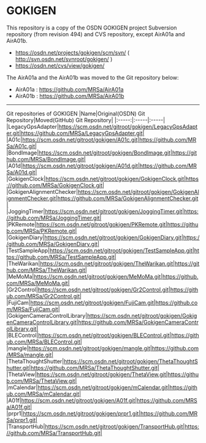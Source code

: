 # GOKIGEN

This repository is a copy of the OSDN GOKIGEN project Subversion repository (from revision 494) and CVS repository, except AirA01a and AirA01b.

- https://osdn.net/projects/gokigen/scm/svn/ ( http://svn.osdn.net/svnroot/gokigen/ )
- https://osdn.net/cvs/view/gokigen/ 

The AirA01a and the AirA01b was moved to the Git repository below:

- AirA01a : https://github.com/MRSa/AirA01a
- AirA01b : https://github.com/MRSa/AirA01b

--------

Git repositories of GOKIGEN
|Name|Original(OSDN) Git Repository|Moved(GitHub) Git Repository|
|:-----:|:-----|:-----|
|LegacyGpsAdapter|https://scm.osdn.net/gitroot/gokigen/LegacyGpsAdapter.git|https://github.com/MRSa/LegacyGpsAdapter.git|
|A01c|https://scm.osdn.net/gitroot/gokigen/A01c.git|https://github.com/MRSa/A01c.git|
|BondImage|https://scm.osdn.net/gitroot/gokigen/BondImage.git|https://github.com/MRSa/BondImage.git|
|A01d|https://scm.osdn.net/gitroot/gokigen/A01d.git|https://github.com/MRSa/A01d.git|
|GokigenClock|https://scm.osdn.net/gitroot/gokigen/GokigenClock.git|https://github.com/MRSa/GokigenClock.git|
|GokigenAlignmentChecker|https://scm.osdn.net/gitroot/gokigen/GokigenAlignmentChecker.git|https://github.com/MRSa/GokigenAlignmentChecker.git|
|JoggingTimer|https://scm.osdn.net/gitroot/gokigen/JoggingTimer.git|https://github.com/MRSa/JoggingTimer.git|
|PKRemote|https://scm.osdn.net/gitroot/gokigen/PKRemote.git|https://github.com/MRSa/PKRemote.git|
|GokigenDiary|https://scm.osdn.net/gitroot/gokigen/GokigenDiary.git|https://github.com/MRSa/GokigenDiary.git|
|TestSampleApp|https://scm.osdn.net/gitroot/gokigen/TestSampleApp.git|https://github.com/MRSa/TestSampleApp.git|
|TheWarikan|https://scm.osdn.net/gitroot/gokigen/TheWarikan.git|https://github.com/MRSa/TheWarikan.git|
|MeMoMa|https://scm.osdn.net/gitroot/gokigen/MeMoMa.git|https://github.com/MRSa/MeMoMa.git|
|Gr2Control|https://scm.osdn.net/gitroot/gokigen/Gr2Control.git|https://github.com/MRSa/Gr2Control.git|
|FujiCam|https://scm.osdn.net/gitroot/gokigen/FujiCam.git|https://github.com/MRSa/FujiCam.git|
|GokigenCameraControlLibrary|https://scm.osdn.net/gitroot/gokigen/GokigenCameraControlLibrary.git|https://github.com/MRSa/GokigenCameraControlLibrary.git|
|BLEControl|https://scm.osdn.net/gitroot/gokigen/BLEControl.git|https://github.com/MRSa/BLEControl.git|
|mangle|https://scm.osdn.net/gitroot/gokigen/mangle.git|https://github.com/MRSa/mangle.git|
|ThetaThoughtShutter|https://scm.osdn.net/gitroot/gokigen/ThetaThoughtShutter.git|https://github.com/MRSa/ThetaThoughtShutter.git|
|ThetaView|https://scm.osdn.net/gitroot/gokigen/ThetaView.git|https://github.com/MRSa/ThetaView.git|
|mCalendar|https://scm.osdn.net/gitroot/gokigen/mCalendar.git|https://github.com/MRSa/mCalendar.git|
|A01f|https://scm.osdn.net/gitroot/gokigen/A01f.git|https://github.com/MRSa/A01f.git|
|prpr1|https://scm.osdn.net/gitroot/gokigen/prpr1.git|https://github.com/MRSa/prpr1.git|
|TransportHub|https://scm.osdn.net/gitroot/gokigen/TransportHub.git|https://github.com/MRSa/TransportHub.git|
